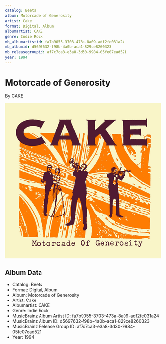 ```yaml
---
catalog: Beets
album: Motorcade of Generosity
artist: Cake
format: Digital, Album
albumartist: CAKE
genre: Indie Rock
mb_albumartistid: fa7b9055-3703-473a-8a09-adf2fe031a24
mb_albumid: d5697632-f98b-4a0b-aca1-829ce8260323
mb_releasegroupid: af7c7ca3-e3a8-3d30-9984-05fe07ead521
year: 1994
---
```


# Motorcade of Generosity

By CAKE

![](../../assets/beetscovers/Cake-Motorcade_of_Generosity.jpg)

## Album Data

- Catalog: Beets
- Format: Digital, Album
- Album: Motorcade of Generosity
- Artist: Cake
- Albumartist: CAKE
- Genre: Indie Rock
- MusicBrainz Album Artist ID: fa7b9055-3703-473a-8a09-adf2fe031a24
- MusicBrainz Album ID: d5697632-f98b-4a0b-aca1-829ce8260323
- MusicBrainz Release Group ID: af7c7ca3-e3a8-3d30-9984-05fe07ead521
- Year: 1994

